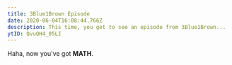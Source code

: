```yaml
---
title: 3Blue1Brown Episode
date: 2020-06-04T16:08:44.766Z
description: This time, you get to see an episode from 3Blue1Brown...
ytID: QvuQH4_05LI
---
```


Haha, now you've got **MATH**.